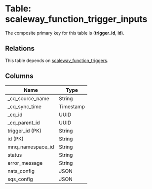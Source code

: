 # Table: scaleway_function_trigger_inputs

The composite primary key for this table is (**trigger_id**, **id**).

## Relations

This table depends on [scaleway_function_triggers](scaleway_function_triggers.md).

## Columns

| Name          | Type          |
| ------------- | ------------- |
|_cq_source_name|String|
|_cq_sync_time|Timestamp|
|_cq_id|UUID|
|_cq_parent_id|UUID|
|trigger_id (PK)|String|
|id (PK)|String|
|mnq_namespace_id|String|
|status|String|
|error_message|String|
|nats_config|JSON|
|sqs_config|JSON|